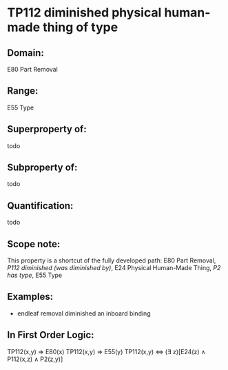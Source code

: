 # TP112 diminished physical human-made thing of type

## Domain: 

E80 Part Removal

## Range: 

E55 Type

## Superproperty of: 

todo

## Subproperty of: 

todo

## Quantification: 

todo

## Scope note: 

This property is a shortcut of the fully developed path: E80 Part Removal, _P112 diminished (was diminished by)_, E24 Physical Human-Made Thing, _P2 has type_, E55 Type

## Examples: 

* endleaf removal diminished an inboard binding

## In First Order Logic: 

TP112(x,y) ⇒ E80(x)
TP112(x,y) ⇒ E55(y)
TP112(x,y) ⇔ (∃ z)[E24(z) ∧ P112(x,z) ∧ P2(z,y)]

